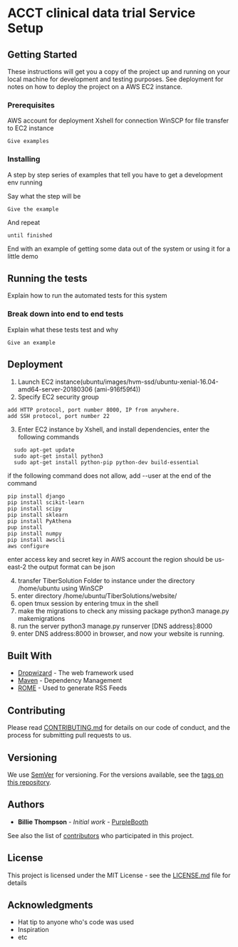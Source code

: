 # ACCT clinical data trial Service Setup

## Getting Started

These instructions will get you a copy of the project up and running on your local machine for development and testing purposes. See deployment for notes on how to deploy the project on a AWS EC2 instance.

### Prerequisites

AWS account for deployment
Xshell for connection
WinSCP for file transfer to EC2 instance

```
Give examples
```

### Installing

A step by step series of examples that tell you have to get a development env running

Say what the step will be

```
Give the example
```

And repeat

```
until finished
```

End with an example of getting some data out of the system or using it for a little demo

## Running the tests

Explain how to run the automated tests for this system

### Break down into end to end tests

Explain what these tests test and why

```
Give an example
```
## Deployment

1. Launch EC2 instance(ubuntu/images/hvm-ssd/ubuntu-xenial-16.04-amd64-server-20180306 (ami-916f59f4)) 
2. Specify EC2 security group
  ```
  add HTTP protocol, port number 8000, IP from anywhere.
  add SSH protocol, port number 22
  ```
3. Enter EC2 instance by Xshell, and install dependencies, enter the following commands
```
  sudo apt-get update
  sudo apt-get install python3
  sudo apt-get install python-pip python-dev build-essential 
  ```
  
  if the following command does not allow, add --user at the end of the command
  ```
  pip install django
  pip install scikit-learn
  pip install scipy
  pip install sklearn
  pip install PyAthena
  pup install 
  pip install numpy
  pip install awscli
  aws configure
  ```
  
  enter access key and secret key in AWS account
  the region should be us-east-2
  the output format can be json
  
4. transfer TiberSolution Folder to instance under the directory /home/ubuntu using WinSCP
5. enter directory /home/ubuntu/TiberSolutions/website/ 
6. open tmux session by entering tmux in the shell
7. make the migrations to check any missing package
    python3 manage.py makemigrations
7. run the server
    python3 manage.py runserver [DNS address]:8000
8. enter DNS address:8000 in browser, and now your website is running.    


## Built With

* [Dropwizard](http://www.dropwizard.io/1.0.2/docs/) - The web framework used
* [Maven](https://maven.apache.org/) - Dependency Management
* [ROME](https://rometools.github.io/rome/) - Used to generate RSS Feeds

## Contributing

Please read [CONTRIBUTING.md](https://gist.github.com/PurpleBooth/b24679402957c63ec426) for details on our code of conduct, and the process for submitting pull requests to us.

## Versioning

We use [SemVer](http://semver.org/) for versioning. For the versions available, see the [tags on this repository](https://github.com/your/project/tags). 

## Authors

* **Billie Thompson** - *Initial work* - [PurpleBooth](https://github.com/PurpleBooth)

See also the list of [contributors](https://github.com/your/project/contributors) who participated in this project.

## License

This project is licensed under the MIT License - see the [LICENSE.md](LICENSE.md) file for details

## Acknowledgments

* Hat tip to anyone who's code was used
* Inspiration
* etc

